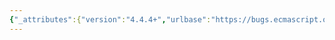```yaml
---
{"_attributes":{"version":"4.4.4+","urlbase":"https://bugs.ecmascript.org/","maintainer":"dherman@mozilla.com"},"bug":{"bug_id":4376,"creation_ts":"2015-05-26 08:44:00 -0700","short_desc":"18.2.1.1 PerformEval: Wrong indent for step 9","delta_ts":"2015-10-02 13:14:04 -0700","product":"Draft for 6th Edition","component":"editorial issue","version":"Rev 38: April 14, 2015 Final Draft","rep_platform":"All","op_sys":"All","bug_status":"RESOLVED","resolution":"FIXED","priority":"Normal","bug_severity":"normal","everconfirmed":true,"reporter":{"uid":"andrebargull","name":"André Bargull"},"assigned_to":{"uid":"allen","name":"Allen Wirfs-Brock"},"long_desc":[{"commentid":14451,"comment_count":0,"who":{"uid":"andrebargull","name":"André Bargull"},"bug_when":"2015-05-26 08:44:40 -0700","thetext":"18.2.1.1 Runtime Semantics: PerformEval( x, evalRealm, strictCaller, direct)\n\n- Step 9.i should be 9.a\n- Step 9.ii should be 9.b"},{"commentid":14485,"comment_count":1,"who":{"uid":"allen","name":"Allen Wirfs-Brock"},"bug_when":"2015-06-08 16:38:02 -0700","thetext":"fixed in rev39 publication draft"}]}}
---
```

